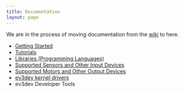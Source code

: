 ```yaml
---
title: Documentation
layout: page
---
```


We are in the process of moving documentation from the [wiki] to here.

* [Getting Started]
* [Tutorials]
* [Libraries (Programming Languages)][libraries]
* [Supported Sensors and Other Input Devices][sensors]
* [Supported Motors and Other Output Devices][motors]
* [ev3dev kernel drivers][drivers]
* ev3dev Developer Tools

[Getting Started]: getting-started
[Tutorials]: tutorials
[wiki]: https://github.com/ev3dev/ev3dev/wiki
[libraries]: libraries
[sensors]: sensors
[motors]: motors
[drivers]: drivers